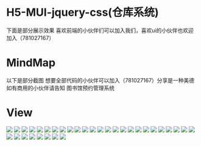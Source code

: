 # H5-MUI-jquery-css(仓库系统)
下面是部分展示效果
喜欢前端的小伙伴们可以加入我们，喜欢ui的小伙伴也欢迎加入（781027167）
# MindMap
以下是部分截图 想要全部代码的小伙伴可以加入（781027167）分享是一种美德  如有商用的小伙伴请告知
图书馆预约管理系统

# View 
![](http://wx2.sinaimg.cn/mw690/0060lm7Tly1fuwd39n9nvj30ku11241v.jpg)
![](http://wx1.sinaimg.cn/mw690/0060lm7Tly1fuwd4zdyn3j30ku17c4c2.jpg)
![](http://wx4.sinaimg.cn/mw690/0060lm7Tly1fuwd5r9aeqj30ku112wi2.jpg)
![](http://wx3.sinaimg.cn/mw690/0060lm7Tly1fuwd8qsx11j30ku112af5.jpg)
![](http://wx1.sinaimg.cn/mw690/0060lm7Tly1fuwd9a5o3cj30ku112wky.jpg)
![](http://wx2.sinaimg.cn/mw690/0060lm7Tly1fuwd9onoy6j30ku112agr.jpg)
![](http://wx3.sinaimg.cn/mw690/0060lm7Tly1fuwda2uqtaj30ku112gqs.jpg)
![](http://wx3.sinaimg.cn/mw690/0060lm7Tly1fuwdae8r5fj30ku112tar.jpg)
![](http://wx1.sinaimg.cn/mw690/0060lm7Tly1fuwdap7eyaj30ku15o42o.jpg)
![](http://wx1.sinaimg.cn/mw690/0060lm7Tly1fuwdb2hnhyj30ku15on1m.jpg)
![](http://wx1.sinaimg.cn/mw690/0060lm7Tly1fuwdbihypzj30ku11278q.jpg)
![](http://wx1.sinaimg.cn/mw690/0060lm7Tly1fuwdbwb7bqj30ku112dhq.jpg)
![](http://wx2.sinaimg.cn/mw690/0060lm7Tly1fuwdcey8m0j30ku112jxc.jpg)
![](http://wx4.sinaimg.cn/mw690/0060lm7Tly1fuwddqgx63j30ku112acg.jpg)
![](https://ws1.sinaimg.cn/large/0065kWRKgy1fuwdq9ttq4j30ku112wgj.jpg)
![](https://ws1.sinaimg.cn/large/0065kWRKgy1fuwdqymnkdj30ku112wi6.jpg)
![](https://ws1.sinaimg.cn/large/0065kWRKgy1fuwdt43zkuj30ku112aca.jpg)
![](https://ws1.sinaimg.cn/large/0065kWRKgy1fuwdui9fefj30ku112q5e.jpg)
![](https://ws1.sinaimg.cn/large/0065kWRKgy1fuwduifokcj30ku112435.jpg)
![](https://ws1.sinaimg.cn/large/0065kWRKgy1fuwduinkfoj30ku112n1c.jpg)
![](https://ws1.sinaimg.cn/large/0065kWRKgy1fuwduistunj30ku112dic.jpg)
![](https://ws1.sinaimg.cn/large/0065kWRKgy1fuwduiyqt6j30ku112did.jpg)
![](https://ws1.sinaimg.cn/large/0065kWRKgy1fuwduj46ujj30ku15ogoq.jpg)
![](https://ws1.sinaimg.cn/large/0065kWRKgy1fuwdujb8glj30ku112gno.jpg)
![](https://ws1.sinaimg.cn/large/0065kWRKgy1fuwdwpyifhj30ku112wi6.jpg)
![](https://ws1.sinaimg.cn/large/0065kWRKgy1fuwdwprva2j30ku1120tr.jpg)
![](https://ws1.sinaimg.cn/large/0065kWRKgy1fuwdwpftjzj30ku112dje.jpg)
![](https://ws1.sinaimg.cn/large/0065kWRKgy1fuwdwp9zzqj30ku112wib.jpg)
![](https://ws1.sinaimg.cn/large/0065kWRKgy1fuwdwp30h1j30ku112n2v.jpg)
![](https://ws1.sinaimg.cn/large/0065kWRKgy1fuwdwova8mj30ku11276z.jpg)
![](https://ws1.sinaimg.cn/large/0065kWRKgy1fuwdwopwq3j30ku112acg.jpg)
![](https://ws1.sinaimg.cn/large/0065kWRKgy1fuwdujb8glj30ku112gno.jpg)
![](https://ws1.sinaimg.cn/large/0065kWRKgy1fuwduistunj30ku112dic.jpg)

